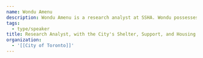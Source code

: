 ```yaml
---
name: Wondu Amenu
description: Wondu Amenu is a research analyst at SSHA. Wondu possesses Master's degree in international health from Vrije University of Amsterdam, The Netherlands, and has previously worked as an academic lecturing in Epidemiology, Biostatistics and Communicable disease control for health science students. He has previously published scientific articles on peer-reviewed international journals which can be accessed at https://www.researchgate.net/search/publication?q=wondu%20teshome
tags:
  - type/speaker
title: Research Analyst, with the City's Shelter, Support, and Housing Administration (SSHA) Division
organization:
  - '[[City of Toronto]]'
---
```

